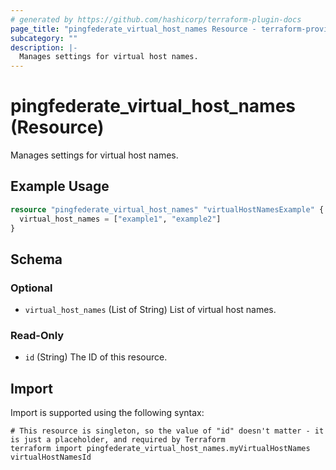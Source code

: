 ```yaml
---
# generated by https://github.com/hashicorp/terraform-plugin-docs
page_title: "pingfederate_virtual_host_names Resource - terraform-provider-pingfederate"
subcategory: ""
description: |-
  Manages settings for virtual host names.
---
```


# pingfederate_virtual_host_names (Resource)

Manages settings for virtual host names.

## Example Usage

```terraform
resource "pingfederate_virtual_host_names" "virtualHostNamesExample" {
  virtual_host_names = ["example1", "example2"]
}
```

<!-- schema generated by tfplugindocs -->
## Schema

### Optional

- `virtual_host_names` (List of String) List of virtual host names.

### Read-Only

- `id` (String) The ID of this resource.

## Import

Import is supported using the following syntax:

```shell
# This resource is singleton, so the value of "id" doesn't matter - it is just a placeholder, and required by Terraform
terraform import pingfederate_virtual_host_names.myVirtualHostNames virtualHostNamesId
```
